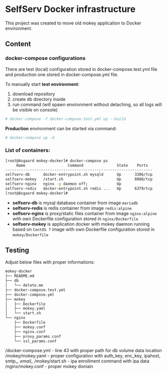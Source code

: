 # SelfServ Docker infrastructure

This project was created to move old mokey application to Docker environment.

## Content

### docker-compose configurations

There are test (local) configuration stored in docker-compose.test.yml file and production one stored in docker-compose.yml file.

To manually start **test environment**:
1. download repository
2. create db directory inside
3. run command (will spawn environment without detaching, so all logs will be visible on console)

```bash
# docker-compose -f docker-compose.test.yml up --build
```

**Production** environment can be started via command:

```bash
# docker-compose up -d
```

### List of containers:

```bash
[root@Asgaard mokey-docker]# docker-compose ps
     Name                   Command               State    Ports
------------------------------------------------------------------
selfserv-db      docker-entrypoint.sh mysqld      Up      3306/tcp
selfserv-mokey   /start.sh                        Up      8080/tcp
selfserv-nginx   nginx -g daemon off;             Up
selfserv-redis   docker-entrypoint.sh redis ...   Up      6379/tcp
[root@Asgaard mokey-docker]#
```

 * **selfserv-db** is mysql database container from image ```mariadb```
 * **selfserv-redis** is redis container from image ```redis:alpine```
 * **selfserv-nginx** is proxy/static files container from image ```nginx:alpine``` with own Dockerfile configuration stored in ```nginx/Dockerfile```
 * **selfserv-mokey** is application docker with mokey daemon running based on ```CentOS 7``` image with own Dockerfile configuration stored in ```mokey/Dockerfile```

## Testing

Adjust below files with proper informations:

```bash
mokey-docker
├── README.md
├── db
│   └── delete.me
├── docker-compose.test.yml
├── docker-compose.yml
├── mokey
│   ├── Dockerfile
│   ├── mokey.yaml
│   └── start.sh
└── nginx
    ├── Dockerfile
    ├── mokey.conf
    ├── nginx.conf
    ├── proxy_params.conf
    └── ssl_params.conf
```

/docker-compose.yml - line 43 with proper path for db volume data location
/mokey/mokey.yaml - proper configuration with auth_key, enc_key, ipahost, smtp_*, email_*
/mokey/start.sh - ipa enrollment command with ipa data
/nginx/mokey.conf - proper mokey domain
